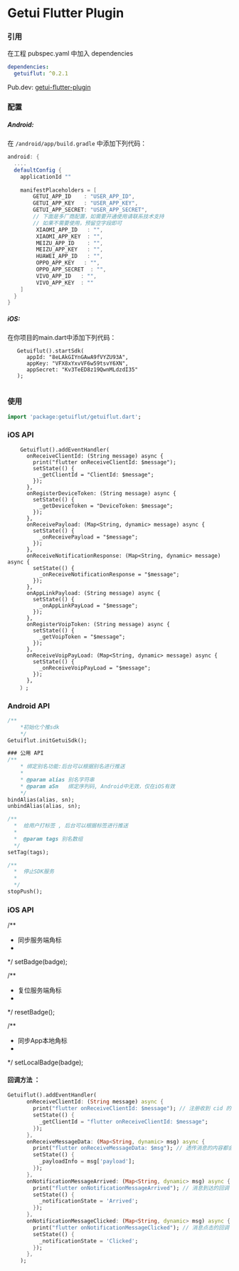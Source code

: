 # Getui Flutter Plugin



### 引用
在工程 pubspec.yaml 中加入 dependencies
```yaml
dependencies:
  getuiflut: ^0.2.1
```
Pub.dev:
<a href=" https://pub.dartlang.org/packages?q=getuiflut" target="_blank">getui-flutter-plugin</a>

### 配置
##### Android:

在 `/android/app/build.gradle` 中添加下列代码：
```groovy
android: {
  ....
  defaultConfig {
    applicationId ""
    
    manifestPlaceholders = [
    	GETUI_APP_ID    : "USER_APP_ID",
    	GETUI_APP_KEY   : "USER_APP_KEY",
    	GETUI_APP_SECRET: "USER_APP_SECRET",
        // 下面是多厂商配置，如需要开通使用请联系技术支持
        // 如果不需要使用，预留空字段即可
         XIAOMI_APP_ID   : "",
         XIAOMI_APP_KEY  : "",
         MEIZU_APP_ID    : "",
         MEIZU_APP_KEY   : "",
         HUAWEI_APP_ID   : "",
         OPPO_APP_KEY   : "",
         OPPO_APP_SECRET  : "",
         VIVO_APP_ID   : "",
         VIVO_APP_KEY  : ""
    ]
  }    
}
```


##### iOS:

在你项目的main.dart中添加下列代码：

```
   Getuiflut().startSdk(
      appId: "8eLAkGIYnGAwA9fVYZU93A",
      appKey: "VFX8xYxvVF6w59tsvY6XN",
      appSecret: "Kv3TeED8z19QwnMLdzdI35"
   );
    
```

### 使用
```dart
import 'package:getuiflut/getuiflut.dart';
```

### iOS API

```
	Getuiflut().addEventHandler(
      onReceiveClientId: (String message) async {
        print("flutter onReceiveClientId: $message");
        setState(() {
          _getClientId = "ClientId: $message";
        });
      },
      onRegisterDeviceToken: (String message) async {
        setState(() {
          _getDeviceToken = "DeviceToken: $message";
        });
      },
      onReceivePayload: (Map<String, dynamic> message) async {
        setState(() {
          _onReceivePayload = "$message";
        });
      },
      onReceiveNotificationResponse: (Map<String, dynamic> message) async {
        setState(() {
          _onReceiveNotificationResponse = "$message";
        });
      },
      onAppLinkPayload: (String message) async {
        setState(() {
          _onAppLinkPayLoad = "$message";
        });
      },
      onRegisterVoipToken: (String message) async {
        setState(() {
          _getVoipToken = "$message";
        });
      },
      onReceiveVoipPayLoad: (Map<String, dynamic> message) async {
        setState(() {
          _onReceiveVoipPayLoad = "$message";
        });
      },
    ）;
```

### Android API

```dart
/**
	*初始化个推sdk
	*/
Getuiflut.initGetuiSdk();

### 公用 API
/**
	* 绑定别名功能:后台可以根据别名进行推送
	*
	* @param alias 别名字符串
	* @param aSn   绑定序列码, Android中无效，仅在iOS有效
	*/
bindAlias(alias, sn);
unbindAlias(alias, sn);

/**
  *  给用户打标签 , 后台可以根据标签进行推送
  *
  *  @param tags 别名数组
  */
setTag(tags);

/**
  *  停止SDK服务
  *
  */
stopPush();
```

### iOS API

/**
  *  同步服务端角标
  *
  */
setBadge(badge);

/**
  *  复位服务端角标
  *
  */
resetBadge();

/**
  *  同步App本地角标
  *
  */
setLocalBadge(badge); 


#### 回调方法 ：

```dart
Getuiflut().addEventHandler(
      onReceiveClientId: (String message) async {
        print("flutter onReceiveClientId: $message"); // 注册收到 cid 的回调
        setState(() {
          _getClientId = "flutter onReceiveClientId: $message";
        });
      },
      onReceiveMessageData: (Map<String, dynamic> msg) async {
        print("flutter onReceiveMessageData: $msg"); // 透传消息的内容都会走到这里
        setState(() {
          _payloadInfo = msg['payload'];
        });
      },
      onNotificationMessageArrived: (Map<String, dynamic> msg) async {
        print("flutter onNotificationMessageArrived"); // 消息到达的回调
        setState(() {
          _notificationState = 'Arrived';
        });
      },
      onNotificationMessageClicked: (Map<String, dynamic> msg) async {
        print("flutter onNotificationMessageClicked"); // 消息点击的回调
        setState(() {
          _notificationState = 'Clicked';
        });
      },
    );
```



